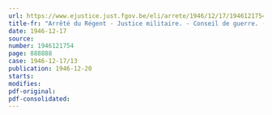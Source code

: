 ```yaml
---
url: https://www.ejustice.just.fgov.be/eli/arrete/1946/12/17/1946121754/justel
title-fr: "Arrêté du Régent - Justice militaire. - Conseil de guerre. - Institution de chambre. - Nominations. - Démission."
date: 1946-12-17
source:
number: 1946121754
page: 888888
case: 1946-12-17/13
publication: 1946-12-20
starts:
modifies:
pdf-original:
pdf-consolidated:
---
```


